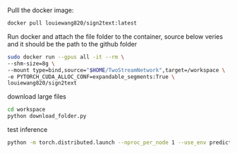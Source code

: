 Pulll the docker image: 
```bash
docker pull louiewang820/sign2text:latest
```
Run docker and attach the file folder to the container, source below veries and it should be the path to the github folder
```bash
sudo docker run --gpus all -it --rm \
--shm-size=8g \
--mount type=bind,source="$HOME/TwoStreamNetwork",target=/workspace \
-e PYTORCH_CUDA_ALLOC_CONF=expandable_segments:True \
louiewang820/sign2text
```
download large files
```bash
cd workspace
python download_folder.py 
```
test inference
```bash
python -m torch.distributed.launch --nproc_per_node 1 --use_env prediction.py --config experiments/configs/TwoStream/phoenix-2014t_s2g.yaml
```
